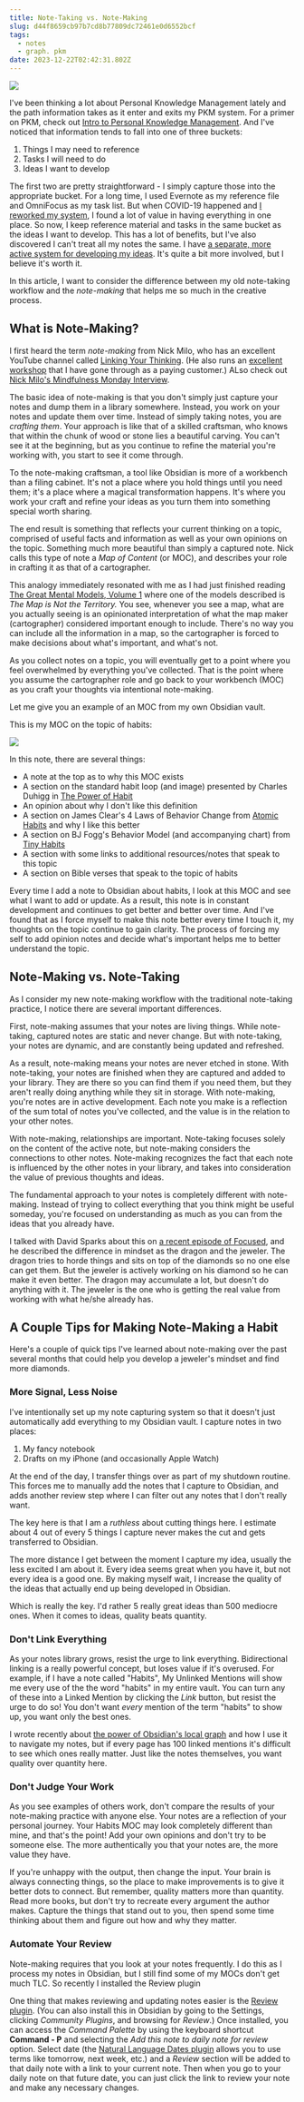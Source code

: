 ```yaml
---
title: Note-Taking vs. Note-Making
slug: d44f8659cb97b7cd8b77809dc72461e0d6552bcf
tags:
  - notes
  - graph. pkm
date: 2023-12-22T02:42:31.802Z
---
```


![](https://thesweetsetup.com/wp-content/uploads/2021/05/notemaking.jpg)

I've been thinking a lot about Personal Knowledge Management lately and the path information takes as it enter and exits my PKM system. For a primer on PKM, check out [Intro to Personal Knowledge Management](/posts/593e8cce8980c6996946cf80459957debe551651). And I've noticed that information tends to fall into one of three buckets:

1.  Things I may need to reference
2.  Tasks I will need to do
3.  Ideas I want to develop

The first two are pretty straightforward - I simply capture those into the appropriate bucket. For a long time, I used Evernote as my reference file and OmniFocus as my task list. But when COVID-19 happened and [I reworked my system](https://thesweetsetup.com/mikes-hybrid-bullet-journal-system/), I found a lot of value in having everything in one place. So now, I keep reference material and tasks in the same bucket as the ideas I want to develop. This has a lot of benefits, but I've also discovered I can't treat all my notes the same. I have [a separate, more active system for developing my ideas](https://thesweetsetup.com/mikes-idea-system-2-0/). It's quite a bit more involved, but I believe it's worth it.

In this article, I want to consider the difference between my old note-taking workflow and the *note-making* that helps me so much in the creative process.

## What is Note-Making?

I first heard the term *note-making* from Nick Milo, who has an excellent YouTube channel called [Linking Your Thinking](https://www.youtube.com/channel/UC85D7ERwhke7wVqskV_DZUA). (He also runs an [excellent workshop](https://www.linkingyourthinking.com/) that I have gone through as a paying customer.) ALso check out [Nick Milo's Mindfulness Monday Interview](/posts/82c96b1d88e56d1e9b5b60331c9dde79fda4abe5).

The basic idea of note-making is that you don't simply just capture your notes and dump them in a library somewhere. Instead, you work on your notes and update them over time. Instead of simply taking notes, you are *crafting them*. Your approach is like that of a skilled craftsman, who knows that within the chunk of wood or stone lies a beautiful carving. You can't see it at the beginning, but as you continue to refine the material you're working with, you start to see it come through.

To the note-making craftsman, a tool like Obsidian is more of a workbench than a filing cabinet. It's not a place where you hold things until you need them; it's a place where a magical transformation happens. It's where you work your craft and refine your ideas as you turn them into something special worth sharing.

The end result is something that reflects your current thinking on a topic, comprised of useful facts and information as well as your own opinions on the topic. Something much more beautiful than simply a captured note. Nick calls this type of note a *Map of Content* (or MOC), and describes your role in crafting it as that of a cartographer.

This analogy immediately resonated with me as I had just finished reading [The Great Mental Models, Volume 1](https://www.amazon.com/Great-Mental-Models-Thinking-Concepts-ebook/dp/B07P79P8ST) where one of the models described is *The Map is Not the Territory.* You see, whenever you see a map, what are you actually seeing is an opinionated interpretation of what the map maker (cartographer) considered important enough to include. There's no way you can include all the information in a map, so the cartographer is forced to make decisions about what's important, and what's not.

As you collect notes on a topic, you will eventually get to a point where you feel overwhelmed by everything you've collected. That is the point where you assume the cartographer role and go back to your workbench (MOC) as you craft your thoughts via intentional note-making.

Let me give you an example of an MOC from my own Obsidian vault.

This is my MOC on the topic of habits:

![](https://thesweetsetup.com/wp-content/uploads/2021/05/obsidianmochabits.jpg)

In this note, there are several things:

*   A note at the top as to why this MOC exists
*   A section on the standard habit loop (and image) presented by Charles Duhigg in [The Power of Habit](https://www.amazon.com/Power-Habit-What-Life-Business/dp/081298160X)
*   An opinion about why I don't like this definition
*   A section on James Clear's 4 Laws of Behavior Change from [Atomic Habits](https://www.amazon.com/Atomic-Habits-Proven-Build-Break/dp/0735211299) and why I like this better
*   A section on BJ Fogg's Behavior Model (and accompanying chart) from [Tiny Habits](https://www.amazon.com/Tiny-Habits-Changes-Change-Everything/dp/0358003326)
*   A section with some links to additional resources/notes that speak to this topic
*   A section on Bible verses that speak to the topic of habits

Every time I add a note to Obsidian about habits, I look at this MOC and see what I want to add or update. As a result, this note is in constant development and continues to get better and better over time. And I've found that as I force myself to make this note better every time I touch it, my thoughts on the topic continue to gain clarity. The process of forcing my self to add opinion notes and decide what's important helps me to better understand the topic.

## Note-Making vs. Note-Taking

As I consider my new note-making workflow with the traditional note-taking practice, I notice there are several important differences.

First, note-making assumes that your notes are living things. While note-taking, captured notes are static and never change. But with note-taking, your notes are dynamic, and are constantly being updated and refreshed.

As a result, note-making means your notes are never etched in stone. With note-taking, your notes are finished when they are captured and added to your library. They are there so you can find them if you need them, but they aren't really doing anything while they sit in storage. With note-making, you're notes are in active development. Each note you make is a reflection of the sum total of notes you've collected, and the value is in the relation to your other notes.

With note-making, relationships are important. Note-taking focuses solely on the content of the active note, but note-making considers the connections to other notes. Note-making recognizes the fact that each note is influenced by the other notes in your library, and takes into consideration the value of previous thoughts and ideas.

The fundamental approach to your notes is completely different with note-making. Instead of trying to collect everything that you think might be useful someday, you're focused on understanding as much as you can from the ideas that you already have.

I talked with David Sparks about this on [a recent episode of Focused](https://relay.fm/focused/126), and he described the difference in mindset as the dragon and the jeweler. The dragon tries to horde things and sits on top of the diamonds so no one else can get them. But the jeweler is actively working on his diamond so he can make it even better. The dragon may accumulate a lot, but doesn't do anything with it. The jeweler is the one who is getting the real value from working with what he/she already has.

## A Couple Tips for Making Note-Making a Habit

Here's a couple of quick tips I've learned about note-making over the past several months that could help you develop a jeweler's mindset and find more diamonds.

### More Signal, Less Noise

I've intentionally set up my note capturing system so that it doesn't just automatically add everything to my Obsidian vault. I capture notes in two places:

1.  My fancy notebook
2.  Drafts on my iPhone (and occasionally Apple Watch)

At the end of the day, I transfer things over as part of my shutdown routine. This forces me to manually add the notes that I capture to Obsidian, and adds another review step where I can filter out any notes that I don't really want.

The key here is that I am a *ruthless* about cutting things here. I estimate about 4 out of every 5 things I capture never makes the cut and gets transferred to Obsidian.

The more distance I get between the moment I capture my idea, usually the less excited I am about it. Every idea seems great when you have it, but not every idea is a good one. By making myself wait, I increase the quality of the ideas that actually end up being developed in Obsidian.

Which is really the key. I'd rather 5 really great ideas than 500 mediocre ones. When it comes to ideas, quality beats quantity.

### Don't Link Everything

As your notes library grows, resist the urge to link everything. Bidirectional linking is a really powerful concept, but loses value if it's overused. For example, if I have a note called "Habits", My Unlinked Mentions will show me every use of the the word "habits" in my entire vault. You can turn any of these into a Linked Mention by clicking the *Link* button, but resist the urge to do so! You don't want *every* mention of the term "habits" to show up, you want only the best ones.

I wrote recently about [the power of Obsidian's local graph](https://thesweetsetup.com/the-power-of-obsidians-local-graph/) and how I use it to navigate my notes, but if every page has 100 linked mentions it's difficult to see which ones really matter. Just like the notes themselves, you want quality over quantity here.

### Don't Judge Your Work

As you see examples of others work, don't compare the results of your note-making practice with anyone else. Your notes are a reflection of your personal journey. Your Habits MOC may look completely different than mine, and that's the point! Add your own opinions and don't try to be someone else. The more authentically you that your notes are, the more value they have.

If you're unhappy with the output, then change the input. Your brain is always connecting things, so the place to make improvements is to give it better dots to connect. But remember, quality matters more than quantity. Read more books, but don't try to recreate every argument the author makes. Capture the things that stand out to you, then spend some time thinking about them and figure out how and why they matter.

### Automate Your Review

Note-making requires that you look at your notes frequently. I do this as I process my notes in Obsidian, but I still find some of my MOCs don't get much TLC. So recently I installed the Review plugin

One thing that makes reviewing and updating notes easier is the [Review plugin](https://github.com/ryanjamurphy/review-obsidian). (You can also install this in Obsidian by going to the Settings, clicking *Community Plugins*, and browsing for *Review*.) Once installed, you can access the *Command Palette* by using the keyboard shortcut **Command - P** and selecting the *Add this note to daily note for review* option. Select date (the [Natural Language Dates plugin](https://github.com/argenos/nldates-obsidian) allows you to use terms like tomorrow, next week, etc.) and a *Review* section will be added to that daily note with a link to your current note. Then when you go to your daily note on that future date, you can just click the link to review your note and make any necessary changes.
